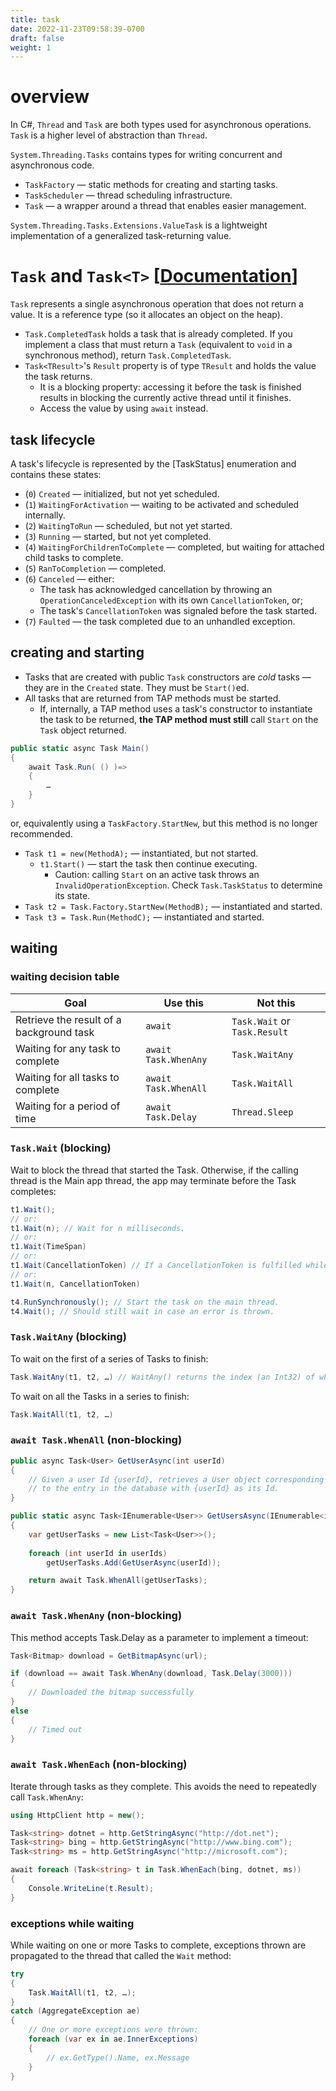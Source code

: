 ```yaml
---
title: task
date: 2022-11-23T09:58:39-0700
draft: false
weight: 1
---
```


# overview
In C#, `Thread` and `Task` are both types used for asynchronous operations. `Task` is a higher level of abstraction than `Thread`.

`System.Threading.Tasks` contains types for writing concurrent and asynchronous code.
- `TaskFactory` — static methods for creating and starting tasks.
- `TaskScheduler` — thread scheduling infrastructure.
- `Task` — a wrapper around a thread that enables easier management.

`System.Threading.Tasks.Extensions.ValueTask` is a lightweight implementation of a generalized task-returning value.

# `Task` and `Task<T>` [[Documentation](https://docs.microsoft.com/en-us/dotnet/api/system.threading.tasks.task?view=net-6.0)]  

`Task` represents a single asynchronous operation that does not return a value. It is a reference type (so it allocates an object on the heap). 
- `Task.CompletedTask` holds a task that is already completed. If you implement a class that must return a `Task` (equivalent to `void` in a synchronous method), return `Task.CompletedTask`.
- `Task<TResult>`'s `Result` property is of type `TResult` and holds the value the task returns.
  - It is a blocking property: accessing it before the task is finished results in blocking the currently active thread until it finishes.
  - Access the value by using `await` instead.

## task lifecycle
A task's lifecycle is represented by the [TaskStatus] enumeration and contains these states:
- (`0`) `Created` — initialized, but not yet scheduled.
- (`1`) `WaitingForActivation` — waiting to be activated and scheduled internally.
- (`2`) `WaitingToRun` — scheduled, but not yet started.
- (`3`) `Running` — started, but not yet completed.
- (`4`) `WaitingForChildrenToComplete` — completed, but waiting for attached child tasks to complete.
- (`5`) `RanToCompletion` — completed.
- (`6`) `Canceled` — either:
  - The task has acknowledged cancellation by throwing an `OperationCanceledException` with its own `CancellationToken`, or;
  - The task's `CancellationToken` was signaled before the task started.
- (`7`) `Faulted` — the task completed due to an unhandled exception.

## creating and starting
- Tasks that are created with public `Task` constructors are *cold* tasks — they are in the `Created` state. They must be `Start()`ed.
- All tasks that are returned from TAP methods must be started. 
  - If, internally, a TAP method uses a task's constructor to instantiate the task to be returned, **the TAP method must still** call `Start` on the `Task` object returned.

```cs
public static async Task Main()
{
    await Task.Run( () )=>
    {
        …
    }
}
```
or, equivalently using a `TaskFactory.StartNew`, but this method is no longer recommended.

- `Task t1 = new(MethodA);` — instantiated, but not started.
  - `t1.Start()` — start the task then continue executing.
    - <o>Caution</o>: calling `Start` on an active task throws an `InvalidOperationException`. Check `Task.TaskStatus` to determine its state.
- `Task t2 = Task.Factory.StartNew(MethodB);` — instantiated and started.
- `Task t3 = Task.Run(MethodC);` — instantiated and started.

## waiting
### waiting decision table
| Goal                                     | <g>Use this</g>      | <r>Not this</r>              |
| ---------------------------------------- | -------------------- | ---------------------------- |
| Retrieve the result of a background task | `await`              | `Task.Wait` or `Task.Result` |
| Waiting for any task to complete         | `await Task.WhenAny` | `Task.WaitAny`               |
| Waiting for all tasks to complete        | `await Task.WhenAll` | `Task.WaitAll`               |
| Waiting for a period of time             | `await Task.Delay`   | `Thread.Sleep`               |

### `Task.Wait` (blocking)
Wait to block the thread that started the Task. Otherwise, if the calling thread is the Main app thread, the app may terminate before the Task completes:
```cs
t1.Wait();
// or:
t1.Wait(n); // Wait for n milliseconds.
// or:
t1.Wait(TimeSpan)
// or:
t1.Wait(CancellationToken) // If a CancellationToken is fulfilled while waiting, OperationCanceledException is thrown.
// or:
t1.Wait(n, CancellationToken)

t4.RunSynchronously(); // Start the task on the main thread.
t4.Wait(); // Should still wait in case an error is thrown.
```

### `Task.WaitAny` (blocking)
To wait on the first of a series of Tasks to finish:
```cs
Task.WaitAny(t1, t2, …) // WaitAny() returns the index (an Int32) of which Task in the list finished.
```

To wait on all the Tasks in a series to finish:
```cs
Task.WaitAll(t1, t2, …)
```

### `await Task.WhenAll` (non-blocking)
```cs
public async Task<User> GetUserAsync(int userId)
{
    // Given a user Id {userId}, retrieves a User object corresponding
    // to the entry in the database with {userId} as its Id.
}

public static async Task<IEnumerable<User>> GetUsersAsync(IEnumerable<int> userIds)
{
    var getUserTasks = new List<Task<User>>();
 
    foreach (int userId in userIds)
        getUserTasks.Add(GetUserAsync(userId));

    return await Task.WhenAll(getUserTasks);
}
```

### `await Task.WhenAny` (non-blocking)
This method accepts Task.Delay as a parameter to implement a timeout:
```cs
Task<Bitmap> download = GetBitmapAsync(url);

if (download == await Task.WhenAny(download, Task.Delay(3000)))
{
    // Downloaded the bitmap successfully
}
else
{
    // Timed out
}
```

### `await Task.WhenEach` (non-blocking)
Iterate through tasks as they complete. This avoids the need to repeatedly call `Task.WhenAny`:
```cs
using HttpClient http = new();

Task<string> dotnet = http.GetStringAsync("http://dot.net");
Task<string> bing = http.GetStringAsync("http://www.bing.com");
Task<string> ms = http.GetStringAsync("http://microsoft.com");

await foreach (Task<string> t in Task.WhenEach(bing, dotnet, ms))
{
    Console.WriteLine(t.Result);
}
```

### exceptions while waiting
While waiting on one or more Tasks to complete, exceptions thrown are propagated to the thread that called the `Wait` method:
```cs
try
{
    Task.WaitAll(t1, t2, …);
}
catch (AggregateException ae)
{
    // One or more exceptions were thrown:
    foreach (var ex in ae.InnerExceptions)
    {
        // ex.GetType().Name, ex.Message
    }
}
```